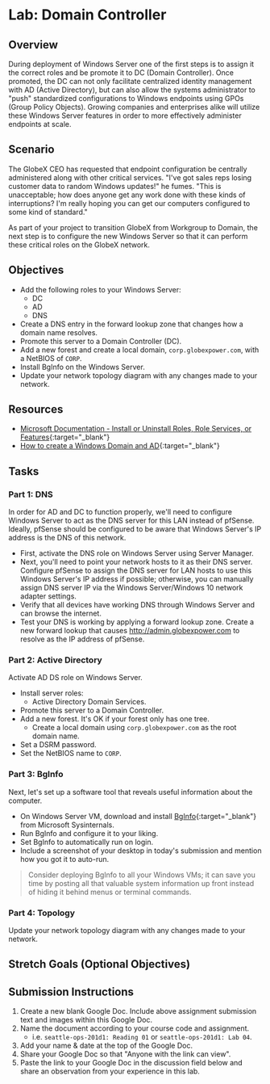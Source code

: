 # Lab: Domain Controller

## Overview

During deployment of Windows Server one of the first steps is to assign it the correct roles and be promote it to DC (Domain Controller). Once promoted, the DC can not only facilitate centralized identity management with AD (Active Directory), but can also allow the systems administrator to "push" standardized configurations to Windows endpoints using GPOs (Group Policy Objects). Growing companies and enterprises alike will utilize these Windows Server features in order to more effectively administer endpoints at scale.

## Scenario

The GlobeX CEO has requested that endpoint configuration be centrally administered along with other critical services. "I've got sales reps losing customer data to random Windows updates!" he fumes. "This is unacceptable; how does anyone get any work done with these kinds of interruptions? I'm really hoping you can get our computers configured to some kind of standard."

As part of your project to transition GlobeX from Workgroup to Domain, the next step is to configure the new Windows Server so that it can perform these critical roles on the GlobeX network.

## Objectives

- Add the following roles to your Windows Server:
  - DC
  - AD
  - DNS
- Create a DNS entry in the forward lookup zone that changes how a domain name resolves.
- Promote this server to a Domain Controller (DC).
- Add a new forest and create a local domain, `corp.globexpower.com`, with a NetBIOS of `CORP`.
- Install BgInfo on the Windows Server.
- Update your network topology diagram with any changes made to your network.

## Resources

- [Microsoft Documentation - Install or Uninstall Roles, Role Services, or Features](https://docs.microsoft.com/en-us/windows-server/administration/server-manager/install-or-uninstall-roles-role-services-or-features){:target="_blank"}
- [How to create a Windows Domain and AD](https://www.informaticar.net/server-basics-06-how-to-create-windows-domain-active-directory/){:target="_blank"}

## Tasks

### Part 1: DNS

In order for AD and DC to function properly, we'll need to configure Windows Server to act as the DNS server for this LAN instead of pfSense. Ideally, pfSense should be configured to be aware that Windows Server's IP address is the DNS of this network.

- First, activate the DNS role on Windows Server using Server Manager.
- Next, you'll need to point your network hosts to it as their DNS server. Configure pfSense to assign the DNS server for LAN hosts to use this Windows Server's IP address if possible; otherwise, you can manually assign DNS server IP via the Windows Server/Windows 10 network adapter settings.
- Verify that all devices have working DNS through Windows Server and can browse the internet.
- Test your DNS is working by applying a forward lookup zone. Create a new forward lookup that causes http://admin.globexpower.com to resolve as the IP address of pfSense.

### Part 2: Active Directory

Activate AD DS role on Windows Server.

- Install server roles:
  - Active Directory Domain Services.
- Promote this server to a Domain Controller.
- Add a new forest. It's OK if your forest only has one tree.
  - Create a local domain using `corp.globexpower.com` as the root domain name.
- Set a DSRM password.
- Set the NetBIOS name to `CORP`.

### Part 3: BgInfo

Next, let's set up a software tool that reveals useful information about the computer.

- On Windows Server VM, download and install [BgInfo](https://docs.microsoft.com/en-us/sysinternals/downloads/bginfo){:target="_blank"} from Microsoft Sysinternals.
- Run BgInfo and configure it to your liking.
- Set BgInfo to automatically run on login.
- Include a screenshot of your desktop in today's submission and mention how you got it to auto-run.

> Consider deploying BgInfo to all your Windows VMs; it can save you time by posting all that valuable system information up front instead of hiding it behind menus or terminal commands.

### Part 4: Topology

Update your network topology diagram with any changes made to your network.

## Stretch Goals (Optional Objectives)

## Submission Instructions

1. Create a new blank Google Doc. Include above assignment submission text and images within this Google Doc.
1. Name the document according to your course code and assignment.
   - i.e. `seattle-ops-201d1: Reading 01` or `seattle-ops-201d1: Lab 04`.
1. Add your name & date at the top of the Google Doc.
1. Share your Google Doc so that "Anyone with the link can view".
1. Paste the link to your Google Doc in the discussion field below and share an observation from your experience in this lab.
